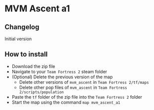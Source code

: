 # MVM Ascent a1

## Changelog

Initial version

## How to install

- Download the zip file
- Navigate to your `Team Fortress 2` steam folder
- (Optional) Delete the previous version of the map
  - Delete other versions of `mvm_ascent` in `Team Fortress 2/tf/maps`
  - Delete other pop files of `mvm_ascent` in `Team Fortress 2/scripts/population`
- Paste the `tf` folder of the zip file into the `Team Fortress 2` folder
- Start the map using the command `map mvm_ascent_a1`
